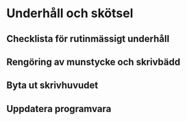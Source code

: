 # Underhåll och skötsel

## Checklista för rutinmässigt underhåll
## Rengöring av munstycke och skrivbädd
## Byta ut skrivhuvudet
## Uppdatera programvara